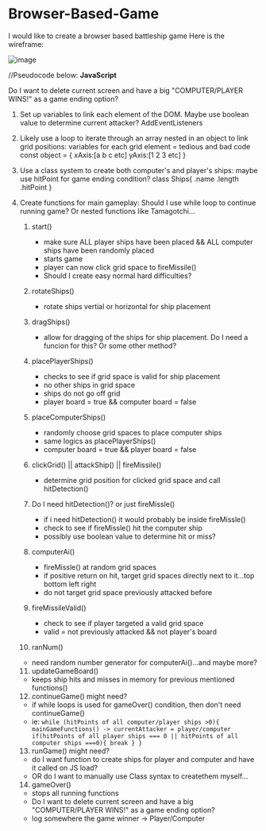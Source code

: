 # Browser-Based-Game

I would like to create a browser based battleship game
Here is the wireframe:

![image](https://github.com/bsong1124/Browser-Based-Game/assets/146983073/bcadae98-f451-4f45-8755-75def4d5c86d)



//Pseudocode below: **JavaScript**

Do I want to delete current screen and have a big "COMPUTER/PLAYER WINS!" as a game ending option?


1. Set up variables to link each element of the DOM. Maybe use boolean value to determine current attacker?
   AddEventListeners

2. Likely use a loop to iterate through an array nested in an object to link grid positions: variables for each grid element = tedious and bad code
  const object = {
    xAxis:[a b c etc]
    yAxis:[1 2 3 etc]
    }

3. Use a class system to create both computer's and player's ships: maybe use hitPoint for game ending condition?
   class Ships{
     .name
     .length
     .hitPoint
  }

4. Create functions for main gameplay: Should I use while loop to continue running game? Or nested functions like Tamagotchi...
   1. start()
      - make sure ALL player ships have been placed && ALL computer ships have been randomly placed
      - starts game
      - player can now click grid space to fireMissile()
      - Should I create easy normal hard difficulties?

   2. rotateShips()
      - rotate ships vertial or horizontal for ship placement

   3. dragShips()
      - allow for dragging of the ships for ship placement. Do I need a funcion for this? Or some other method?

   4. placePlayerShips()
      - checks to see if grid space is valid for ship placement
      - no other ships in grid space
      - ships do not go off grid
      - player board = true && computer board = false

   5. placeComputerShips()
      - randomly choose grid spaces to place computer ships
      - same logics as placePlayerShips()
      - computer board = true && player board = false

   6. clickGrid() || attackShip() || fireMissile()
      - determine grid position for clicked grid space and call hitDetection()

   7. Do I need hitDetection()? or just fireMissle()
      - if i need hitDetection() it would probably be inside fireMissle()
      - check to see if fireMissle() hit the computer ship
      - possibly use boolean value to determine hit or miss?

   8. computerAi()
      - fireMissle() at random grid spaces
      - if positive return on hit, target grid spaces directly next to it...top bottom left right
      - do not target grid space previously attacked before

   9. fireMissileValid()
      - check to see if player targeted a valid grid space
      - valid = not previously attacked && not player's board

   10. ranNum()
      - need random number generator for computerAi()...and maybe more?

   11. updateGameBoard()
      - keeps ship hits and misses in memory for previous mentioned functions()

   12. continueGame() might need?
      - if while loops is used for gameOver() condition, then don't need continueGame()
      - ie: 
            ```while (hitPoints of all computer/player ships >0){
              mainGameFunctions() -> currentAttacker = player/computer
              if(hitPoints of all player ships === 0 || hitPoints of all computer ships ===0){
                break
              }
        }```

   13. runGame() might need?
      - do I want function to create ships for player and computer and have it called on JS load?
      - OR do I want to manually use Class syntax to createthem myself...

   14. gameOver()
      - stops all running functions
      - Do I want to delete current screen and have a big "COMPUTER/PLAYER WINS!" as a game ending option?
      - log somewhere the game winner -> Player/Computer















